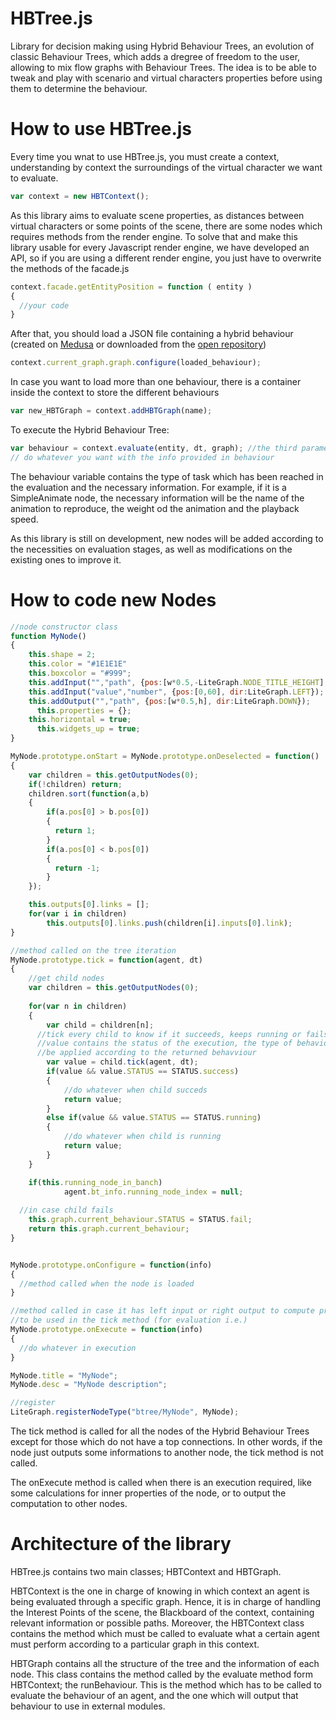 # HBTree.js
Library for decision making using Hybrid Behaviour Trees, an evolution of classic Behaviour Trees, which adds a dregree of freedom to the user, allowing to mix flow graphs with Behaviour Trees. The idea is to be able to tweak and play with scenario and virtual characters properties before using them to determine the behaviour. 

# How to use HBTree.js

Every time you wnat to use HBTree.js, you must create a context, understanding by context the surroundings of the virtual character we want to evaluate. 

```javascript
var context = new HBTContext();
```

As this library aims to evaluate scene properties, as distances between virtual characters or some points of the scene, there are some nodes which requires methods from the render engine. To solve that and make this library usable for every Javascript render engine, we have developed an API, so if you are using a different render engine, you just have to overwrite the methods of the facade.js

```javascript
context.facade.getEntityPosition = function ( entity )
{
  //your code
}
```

After that, you should load a JSON file containing a hybrid behaviour (created on [Medusa](https://webglstudio.org/users/dmoreno/projects/ondev/saucemedusa/) or downloaded from the [open repository](https://webglstudio.org/users/dmoreno/projects/repo/))  

```javascript
context.current_graph.graph.configure(loaded_behaviour);
```

In case you want to load more than one behaviour, there is a container inside the context to store the different behaviours

```javascript
var new_HBTGraph = context.addHBTGraph(name);
```

To execute the Hybrid Behaviour Tree: 

```javascript
var behaviour = context.evaluate(entity, dt, graph); //the third parameter could be the current one or another
// do whatever you want with the info provided in behaviour
```

The behaviour variable contains the type of task which has been reached in the evaluation and the necessary information. For example, if it is a SimpleAnimate node, the necessary information will be the name of the animation to reproduce, the weight od the animation and the playback speed. 

As this library is still on development, new nodes will be added according to the necessities on evaluation stages, as well as modifications on the existing ones to improve it. 

# How to code new Nodes

```javascript
//node constructor class
function MyNode()
{
    this.shape = 2;
    this.color = "#1E1E1E"
    this.boxcolor = "#999";
    this.addInput("","path", {pos:[w*0.5,-LiteGraph.NODE_TITLE_HEIGHT], dir:LiteGraph.UP});
    this.addInput("value","number", {pos:[0,60], dir:LiteGraph.LEFT});
    this.addOutput("","path", {pos:[w*0.5,h], dir:LiteGraph.DOWN});
	  this.properties = {};
    this.horizontal = true;
	  this.widgets_up = true;
}

MyNode.prototype.onStart = MyNode.prototype.onDeselected = function()
{
	var children = this.getOutputNodes(0);
	if(!children) return;
	children.sort(function(a,b)
	{
		if(a.pos[0] > b.pos[0])
		{
		  return 1;
		}
		if(a.pos[0] < b.pos[0])
		{
		  return -1;
		}
	});

	this.outputs[0].links = [];
	for(var i in children)
		this.outputs[0].links.push(children[i].inputs[0].link);
}

//method called on the tree iteration
MyNode.prototype.tick = function(agent, dt)
{
    //get child nodes
	var children = this.getOutputNodes(0);
  
	for(var n in children)
	{
		var child = children[n];
      //tick every child to know if it succeeds, keeps running or fails 
      //value contains the status of the execution, the type of behaviour and the data to 
      //be applied according to the returned behavviour
		var value = child.tick(agent, dt);
		if(value && value.STATUS == STATUS.success)
		{
			//do whatever when child succeds
			return value;
		}
		else if(value && value.STATUS == STATUS.running)
		{
			//do whatever when child is running
			return value;
		}
	}

	if(this.running_node_in_banch)
			agent.bt_info.running_node_index = null;
      
  //in case child fails
	this.graph.current_behaviour.STATUS = STATUS.fail;
	return this.graph.current_behaviour;
}


MyNode.prototype.onConfigure = function(info)
{
  //method called when the node is loaded
}

//method called in case it has left input or right output to compute properties 
//to be used in the tick method (for evaluation i.e.)
MyNode.prototype.onExecute = function(info)
{
  //do whatever in execution
}

MyNode.title = "MyNode";
MyNode.desc = "MyNode description";

//register
LiteGraph.registerNodeType("btree/MyNode", MyNode);
```

The tick method is called for all the nodes of the Hybrid Behaviour Trees except for those which do not have a top connections. In other words, if the node just outputs some informations to another node, the tick method is not called. 

The onExecute method is called when there is an execution required, like some calculations for inner properties of the node, or to output the computation to other nodes. 


# Architecture of the library

HBTree.js contains two main classes; HBTContext and HBTGraph. 

HBTContext is the one in charge of knowing in which context an agent is being evaluated through a specific graph. Hence, it is in charge of handling the Interest Points of the scene, the Blackboard of the context, containing relevant information or possible paths. Moreover, the HBTContext class contains the method which must be called to evaluate what a certain agent must perform according to a particular graph in this context.

HBTGraph contains all the structure of the tree and the information of each node. This class contains the method called by the evaluate method form HBTContext; the runBehaviour. This is the method which has to be called to evaluate the behaviour of an agent, and the one which will output that behaviour to use in external modules.

